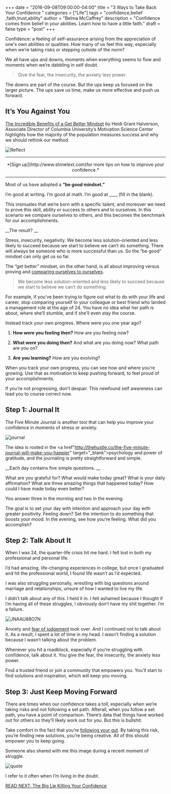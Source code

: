 +++
  date = "2016-09-08T09:00:00-04:00"
  title = "3 Ways to Take Back Your Confidence "
  categories = ["Life"]
  tags = "confidence,belief ,faith,trust,ability"
  author = "Belma McCaffrey"
  description = "Confidence comes from belief in your abilities. Learn how to have a little faith."
  draft = false
  type = "post"
+++



<span class="dropcap">C</span>onfidence: a feeling of self-assurance arising from the appreciation of one's own abilities or qualities. How many of us feel this way, especially when we’re taking risks or stepping outside of the norm?

We all have ups and downs, moments when everything seems to flow and moments when we’re dabbling in self doubt. 

> Give the fear, the insecurity, the anxiety less power. 

The downs are part of the course. But the ups keep us focused on the larger picture. The ups save us time, make us more effective and push us forward.

## It’s You Against You

<a href="http://99u.com/videos/22655/heidi-grant-halvorson-the-incredible-benefits-of-a-get-better-mindset" target="_blank">The Incredible Benefits of a Get Better Mindset</a> by Heidi Grant Halverson, Associate Director of Columbia University’s Motivation Science Center highlights how the majority of the population measures success and why we should rethink our method. 

![Reflect](//images.contentful.com/awpxl2koull4/2I9YCwaGJioaagWaA68gGu/e4e6c288d65d833e7c1989700a5dcb0c/FF8PWKPTIL.jpg)

---

<center>*[Sign up](http://www.shinetext.com)for more tips on how to improve your confidence.* </center>

---


Most of us have adopted a __“be good mindset.”__ 

I’m good at writing. I’m good at math. I’m good at ____ (fill in the blank).

This insinuates that we’re born with a specific talent, and moreover we need to prove this skill, ability or success to others and to ourselves. In this scenario we compare ourselves to others, and this becomes the benchmark for our accomplishments. 

__The result? __

Stress, insecurity, negativity. We become less solution-oriented and less likely to succeed because we start to believe we can’t do something. There will always be someone who is more successful than us. So the “be good” mindset can only get us so far. 

The “get better” mindset, on the other hand, is all about improving versus proving and <a href="http://advice.shinetext.com/articles/wherever-you-are-is-exactly-where-you-need-to-be/">comparing ourselves to ourselves</a>. 

> We become less solution-oriented and less likely to succeed because we start to believe we can’t do something.

For example, if you’ve been trying to figure out what to do with your life and career, stop comparing yourself to your colleague or best friend who landed a management role at the age of 24. You have no idea what her path is about, where she’ll stumble, and if she’ll even stay the course.

Instead track your own progress. Where were you one year ago?

1. __How were you feeling then?__ How are you feeling now?

2. __What were you doing then?__ And what are you doing now? What path are you on?

3. __Are you learning?__ How are you evolving? 

When you track your own progress, you can see how and where you’re growing. Use that as motivation to keep pushing forward, to feel proud of your accomplishments. 

If you’re not progressing, don’t despair. This newfound self awareness can lead you to course correct now.  

## Step 1: Journal It

The Five Minute Journal is another tool that can help you improve your confidence in moments of stress or anxiety. 

![journal](//images.contentful.com/awpxl2koull4/377KwbaLpKQ8am0amGAAo8/3d5a56f0239809b1205adf26b447194d/journal.jpg)

The idea is rooted in the <a href"http://thehustle.co/the-five-minute-journal-will-make-you-happier" target="_blank">psychology and power of gratitude</a>, and the journaling is pretty straightforward and simple. 

__Each day contains five simple questions. __

What are you grateful for?
What would make today great?
What is your daily affirmation?
What are three amazing things that happened today?
How could I have made today even better?

You answer three in the morning and two in the evening. 

The goal is to set your day with intention and approach your day with greater positivity. Feeling down? Set the intention to do something that boosts your mood. In the evening, see how you’re feeling. What did you accomplish?

## Step 2: Talk About It

When I was 24, the quarter-life crisis hit me hard. I felt lost in both my professional and personal life. 

I’d had amazing, life-changing experiences in college, but once I graduated and hit the professional world, I found life wasn’t as I’d expected.

I was also struggling personally, wrestling with big questions around marriage and relationships, unsure of how I wanted to live my life. 

I didn’t talk about any of this. I held it in. I felt ashamed because I thought if I’m having all of these struggles, I obviously don’t have my shit together. I’m a failure. 

![JNAAU88O7N](//images.contentful.com/awpxl2koull4/1ICTziNQX2E8K42G6EyS8K/2173ec98d20ac61197570e72b7fdc5d1/JNAAU88O7N.jpg)

Anxiety and <a href="http://advice.shinetext.com/articles/3-ways-to-slay-your-fears-and-why-we-worry-so-much/">fear of judgement</a> took over. And I continued not to talk about it. As a result, I spent a lot of time in my head. I wasn’t finding a solution because I wasn’t talking about the problem.

Whenever you hit a roadblock, especially if you’re struggling with confidence, talk about it. You give the fear, the insecurity, the anxiety less power. 

Find a trusted friend or join a community that empowers you. You’ll start to find solutions and inspiration, which will keep you moving. 

## Step 3: Just Keep Moving Forward

There are times when our confidence takes a toll, especially when we’re taking risks and not following a set path. Afterall, when you follow a set path, you have a point of comparison. There’s data that things have worked out for others so they’ll likely work out for you. But this is bullshit.

Take comfort in the fact that you’re <a href="http://advice.shinetext.com/articles/the-hidden-power-of-trusting-your-gut-no-matter-what/">following your gut</a>. By taking this risk, you’re finding new solutions, you’re being creative. All of this should empower you to keep going. 

Someone also shared with me this image during a recent moment of struggle.

![quote](//images.contentful.com/awpxl2koull4/3DGUIfOmjeYGUQwIAw0Aki/57888ce054262ac6ea2daf3dfd622c4f/quote.jpg)

I refer to it often when I’m living in the doubt. 

[READ NEXT: The Big Lie Killing Your Confidence
](http://advice.shinetext.com/articles/the-big-lie-killing-your-confidence/)

<div class="pubexchange_module" id="pubexchange_below_content" data-pubexchange-module-id="2323"></div>

<script>(function(w, d, s, id) {
  w.PUBX=w.PUBX || {pub: "shine_text", discover: false, lazy: true};
  var js, pjs = d.getElementsByTagName(s)[0];
  if (d.getElementById(id)) return;
  js = d.createElement(s); js.id = id; js.async = true;
  js.src = "//main.pubexchange.com/loader.min.js";
  pjs.parentNode.insertBefore(js, pjs);
}(window, document, "script", "pubexchange-jssdk"));</script>

